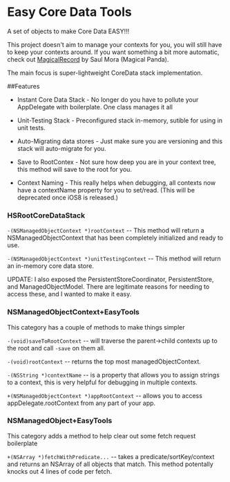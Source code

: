 Easy Core Data Tools
===============

A set of objects to make Core Data EASY!!!

This project doesn't aim to manage your contexts for you, you will still have to keep your contexts around. If you want something a bit more automatic, check out [MagicalRecord](https://github.com/magicalpanda/MagicalRecord) by Saul Mora (Magical Panda).

The main focus is super-lightweight CoreData stack implementation.

##Features

- Instant Core Data Stack - No longer do you have to pollute your AppDelegate with boilerplate. One class manages it all

- Unit-Testing Stack - Preconfigured stack in-memory, sutible for using in unit tests.

- Auto-Migrating data stores - Just make sure you are versioning and this stack will auto-migrate for you.

- Save to RootContex - Not sure how deep you are in your context tree, this method will save to the root for you.

- Context Naming - This really helps when debugging, all contexts now have a contextName property for you to set/read. (This will be deprecated once iOS8 is released.)


### HSRootCoreDataStack

`-(NSManagedObjectContext *)rootContext` -- This method will return a NSManagedObjectContext that has been completely initialized and ready to use.

`-(NSManagedObjectContext *)unitTestingContext` -- This method will return an in-memory core data store.

UPDATE: I also exposed the PersistentStoreCoordinator, PersistentStore, and ManagedObjectModel. There are legitimate reasons for needing to access these, and I wanted to make it easy.


### NSManagedObjectContext+EasyTools

This category has a couple of methods to make things simpler

`-(void)saveToRootContext` -- will traverse the parent->child contexts up to the root and call `-save` on them all.

`-(void)rootContext` -- returns the top most managedObjectContext.

`-(NSString *)contextName` -- is a property that allows you to assign strings to a context, this is very helpful for debugging in multiple contexts.

`+(NSManagedObjectContext *)appRootContext` -- allows you to access appDelegate.rootContext from any part of your app.

### NSManagedObject+EasyTools

This category adds a method to help clear out some fetch request boilerplate

`+(NSArray *)fetchWithPredicate...` -- takes a predicate/sortKey/context and returns an NSArray of all objects that match. This method potentally knocks out 4 lines of code per fetch.

